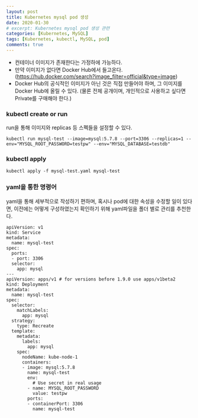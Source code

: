 ```yaml
---
layout: post
title: Kubernetes mysql pod 생성
date: 2020-01-30
# excerpt: Kubernetes mysql pod 생성 관련
categories: [Kubernetes, MySQL]
tags: [Kubernetes, kubectl, MySQL, pod]
comments: true
---
```


- 컨테이너 이미지가 존재한다는 가정하에 가능하다.
- 만약 이미지가 없다면 Docker Hub에서 들고온다.
(https://hub.docker.com/search?image_filter=official&type=image)
- Docker Hub의 공식적인 이미지가 아닌 것은 직접 만들어야 하며, 그 이미지를 Docker Hub에 올릴 수 있다.
(물론 전체 공개이며, 개인적으로 사용하고 싶다면 Private를 구매해야 한다.)

### kubectl create or run

run을 통해 이미지와 replicas 등 스펙들을 설정할 수 있다.

```
kubectl run mysql-test --image=mysql:5.7.8 --port=3306 --replicas=1 --env="MYSQL_ROOT_PASSWORD=testpw" --env="MYSQL_DATABASE=testdb"
```

### kubectl apply
```
kubectl apply -f mysql-test.yaml mysql-test
```

### yaml을 통한 명령어

yaml을 통해 세부적으로 작성하기 편하며,
혹시나 pod에 대한 속성을 수정할 일이 있다면, 이전에는 어떻게 구성하였는지 확인하기 위해 yaml파일을 폴더 별로 관리를 추천한다.

```
apiVersion: v1
kind: Service
metadata:
  name: mysql-test
spec:
  ports:
  - port: 3306
  selector:
    app: mysql
---
apiVersion: apps/v1 # for versions before 1.9.0 use apps/v1beta2
kind: Deployment
metadata:
  name: mysql-test
spec:
  selector:
    matchLabels:
      app: mysql
  strategy:
    type: Recreate
  template:
    metadata:
      labels:
        app: mysql
    spec:
      nodeName: kube-node-1
      containers:
      - image: mysql:5.7.8
        name: mysql-test
        env:
          # Use secret in real usage
        - name: MYSQL_ROOT_PASSWORD
          value: testpw
        ports:
        - containerPort: 3306
          name: mysql-test
```
